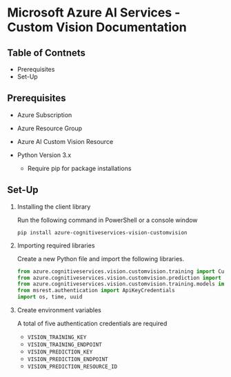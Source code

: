 # Microsoft Azure AI Services - Custom Vision Documentation

## Table of Contnets
- Prerequisites
- Set-Up


## Prerequisites
- Azure Subscription

- Azure Resource Group

- Azure AI Custom Vision Resource

- Python Version 3.x

    - Require pip for package installations


## Set-Up

1. Installing the client library
    
    Run the following command in PowerShell or a console window

    `pip install azure-cognitiveservices-vision-customvision`

2. Importing required libraries

    Create a new Python file and import the following libraries.

    ```python
    from azure.cognitiveservices.vision.customvision.training import CustomVisionTrainingClient
    from azure.cognitiveservices.vision.customvision.prediction import CustomVisionPredictionClient
    from azure.cognitiveservices.vision.customvision.training.models import ImageFileCreateBatch, ImageFileCreateEntry, Region
    from msrest.authentication import ApiKeyCredentials
    import os, time, uuid
    ```

3. Create environment variables

    A total of five authentication credentials are required

    - `VISION_TRAINING_KEY`
    - `VISION_TRAINING_ENDPOINT`
    - `VISION_PREDICTION_KEY`
    - `VISION_PREDICTION_ENDPOINT`
    - `VISION_PREDICTION_RESOURCE_ID`